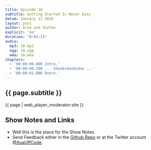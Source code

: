 ```yaml
---
title: Episode 10
subtitle: Getting Started Is Never Easy
datum: January 11 2016
layout: post
author: Arne and Stefan
explicit: 'no'
duration: "0:03:13"
audio:
  mp3: 10.mp3
  ogg: 10.ogg
  m4a: 10.m4a
chapters:
  - '00:00:00.000 Intro.'
  - '00:00:00.500 ... Shoubidoubidoo ...'
  - '00:00:01.000 Outro.'
---
```


## {{ page.subtitle }}

{{ page | web_player_moderator:site }}

## Show Notes and Links

  * Well this is the place for the Show Notes.
  * Send Feedback either in the [Github Repo](https://github.com/haslinger/jekyll-octopod) or at the Twitter account [@AuaUffCode](http://twitter.com/@AuaUffCode).
